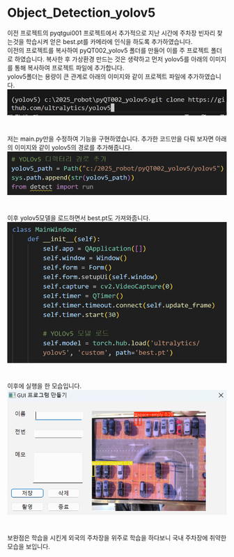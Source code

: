 # Object_Detection_yolov5
이전 프로젝트의 pyqtgui001 프로젝트에서 추가적으로 지난 시간에 주차장 빈자리 찾는것을 학습시켜 얻은 best.pt를 카메라에 인식을 하도록 추가하였습니다.   
이전의 프로젝트를 복사하여 pyQT002_yolov5 폴더를 만들어 이를 주 프로젝트 폴더로 하였습니다. 복사한 후 가상환경 만드는 것은 생략하고 먼저 yolov5를 아래의 이미지를 통해 복사하여 프로젝트 파일에 추가합니다.   
yolov5폴더는 용량이 큰 관계로 아래의 이미지와 같이 프로젝트 파일에 추가하였습니다.   
![터미널](https://github.com/jjkkhh123/Object_Detection_yolov5/blob/main/images/terminal.png)   
#
저는 main.py만을 수정하여 기능을 구현하였습니다. 추가한 코드만을 다뤄 보자면 아래의 이미지와 같이 yolov5의 경로를 추가해줍니다.
![경로](https://github.com/jjkkhh123/Object_Detection_yolov5/blob/main/images/code_1.png)
#
이후 yolov5모델을 로드하면서 best.pt도 가져와줍니다.
![best.pt로드](https://github.com/jjkkhh123/Object_Detection_yolov5/blob/main/images/code_2.png)
#
이후에 실행을 한 모습입니다.
![실행 화면](https://github.com/jjkkhh123/Object_Detection_yolov5/blob/main/images/simulation.png)

# 
보완점은 학습을 시킨게 외국의 주차장을 위주로 학습을 하다보니 국내 주차장에 취약한 모습을 보입니다.
